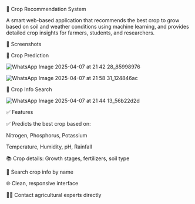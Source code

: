 🌾 Crop Recommendation System


A smart web-based application that recommends the best crop to grow based on soil and weather conditions using machine learning, and provides detailed crop insights for farmers, students, and researchers.


📸 Screenshots

🔮 Crop Prediction


![WhatsApp Image 2025-04-07 at 21 42 28_85998976](https://github.com/user-attachments/assets/ad3b3cbf-be36-4a2e-ac9d-d3026a27714f)



![WhatsApp Image 2025-04-07 at 21 58 31_124846ac](https://github.com/user-attachments/assets/ad615a53-109c-4760-9176-a5c567f74a37)



  🌱 Crop Info Search


  ![WhatsApp Image 2025-04-07 at 21 44 13_56b22d2d](https://github.com/user-attachments/assets/c8e0e218-dbf6-4591-ab66-7a22dfde3f64)



✅ Features


✅ Predicts the best crop based on:



Nitrogen, Phosphorus, Potassium



Temperature, Humidity, pH, Rainfall

📚 Crop details: Growth stages, fertilizers, soil type

🔎 Search crop info by name

🌐 Clean, responsive interface

🧑‍🌾 Contact agricultural experts directly
